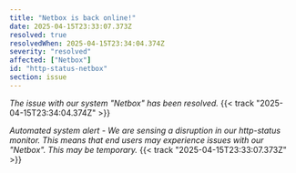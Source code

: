 ```yaml
---
title: "Netbox is back online!"
date: 2025-04-15T23:33:07.373Z
resolved: true
resolvedWhen: 2025-04-15T23:34:04.374Z
severity: "resolved"
affected: ["Netbox"]
id: "http-status-netbox"
section: issue
---
```


*The issue with our system "Netbox" has been resolved.* {{< track "2025-04-15T23:34:04.374Z" >}}

**Automated system alert* - We are sensing a disruption in our http-status monitor. This means that end users may experience issues with our "Netbox". This may be temporary.* {{< track "2025-04-15T23:33:07.373Z" >}}
